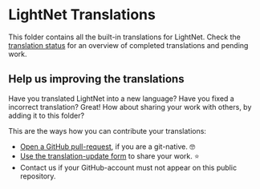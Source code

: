 # LightNet Translations

This folder contains all the built-in translations for LightNet.
Check the [translation status](TRANSLATION-STATUS.md) for an overview of completed translations and pending work.

## Help us improving the translations

Have you translated LightNet into a new language? Have you fixed a incorrect translation? Great! How about sharing
your work with others, by adding it to this folder?

This are the ways how you can contribute your translations:

- [Open a GitHub pull-request](https://docs.github.com/en/get-started/exploring-projects-on-github/contributing-to-a-project), if you are a git-native. 🤓
- [Use the translation-update form](https://github.com/LightNetDev/LightNet/issues/new?template=---03-translations-update.yml) to share your work. ⭐️
- Contact us if your GitHub-account must not appear on this public repository.
